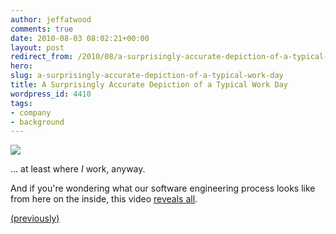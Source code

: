 ```yaml
---
author: jeffatwood
comments: true
date: 2010-08-03 08:02:21+00:00
layout: post
redirect_from: /2010/08/a-surprisingly-accurate-depiction-of-a-typical-work-day
hero: 
slug: a-surprisingly-accurate-depiction-of-a-typical-work-day
title: A Surprisingly Accurate Depiction of a Typical Work Day
wordpress_id: 4410
tags:
- company
- background
---
```



[![](http://blog.stackoverflow.com/wp-content/uploads/unicorns-make-happies-by-jollyjack-2x4.png)](http://jollyjack.deviantart.com/art/Unicorns-make-happies-172917505)



… at least where _I_ work, anyway.



And if you're wondering what our software engineering process looks like from here on the inside, this video [reveals all](http://www.youtube.com/watch?v=08xQLGWTSag).







[(previously)](http://blog.stackoverflow.com/2009/01/the-stack-overflow-development-process/)

